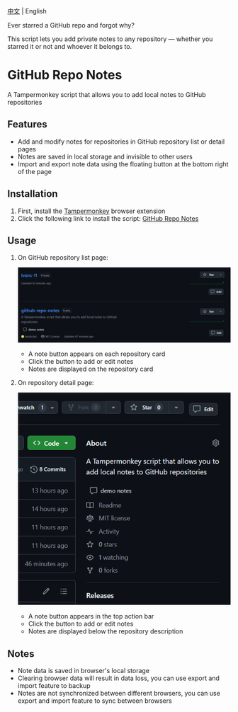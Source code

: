 [中文](README.zh.md) | English

Ever starred a GitHub repo and forgot why?

This script lets you add private notes to any repository — whether you starred it or not and whoever it belongs to.

# GitHub Repo Notes

A Tampermonkey script that allows you to add local notes to GitHub repositories

## Features

- Add and modify notes for repositories in GitHub repository list or detail pages
- Notes are saved in local storage and invisible to other users
- Import and export note data using the floating button at the bottom right of the page

## Installation

1. First, install the [Tampermonkey](https://www.tampermonkey.net/) browser extension
2. Click the following link to install the script:
   [GitHub Repo Notes](https://update.greasyfork.org/scripts/535967/GitHub%20Repo%20Notes.user.js)

## Usage

1. On GitHub repository list page:

   <p align='center'><img src="img/repo-card-demo.png" alt="Repository List Demo" width="500"/></p>

   - A note button appears on each repository card
   - Click the button to add or edit notes
   - Notes are displayed on the repository card

2. On repository detail page:

   <p align='center'><img src="img/repo-page-demo.png" alt="Repository Detail Demo" width="500"/></p>

   - A note button appears in the top action bar
   - Click the button to add or edit notes
   - Notes are displayed below the repository description

## Notes

- Note data is saved in browser's local storage
- Clearing browser data will result in data loss, you can use export and import feature to backup
- Notes are not synchronized between different browsers, you can use export and import feature to sync between browsers